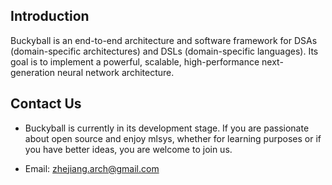 ## Introduction

Buckyball is an end-to-end architecture and software framework for DSAs (domain-specific architectures) and DSLs (domain-specific languages). Its goal is to implement a powerful, scalable, high-performance next-generation neural network architecture.

## Contact Us

- Buckyball is currently in its development stage. If you are passionate about open source and enjoy mlsys, whether for learning purposes or if you have better ideas, you are welcome to join us.

- Email: zhejiang.arch@gmail.com
